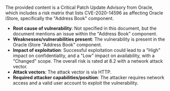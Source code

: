 The provided content is a Critical Patch Update Advisory from Oracle, which includes a risk matrix that lists CVE-2020-14596 as affecting Oracle iStore, specifically the "Address Book" component.

- **Root cause of vulnerability**: Not specified in this document, but the document mentions an issue within the "Address Book" component.
- **Weaknesses/vulnerabilities present**: The vulnerability is present in the Oracle iStore "Address Book" component.
- **Impact of exploitation**: Successful exploitation could lead to a "High" impact on confidentiality, and a "Low" impact on availability, with a "Changed" scope. The overall risk is rated at 8.2 with a network attack vector.
- **Attack vectors**: The attack vector is via HTTP.
- **Required attacker capabilities/position**: The attacker requires network access and a valid user account to exploit the vulnerability.